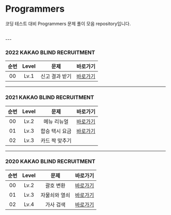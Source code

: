 # Programmers
코딩 테스트 대비 Programmers 문제 풀이 모음 repository입니다.

<br>
---

### 2022 KAKAO BLIND RECRUITMENT
| 순번 | Level | 문제                | 바로가기 |
| :--: | :-----: | :-----------------: | :-------:|
| 00 | Lv.1 | 신고 결과 받기 |[바로가기](%EC%8B%A0%EA%B3%A0%EA%B2%B0%EA%B3%BC%EB%B0%9B%EA%B8%B0.py)|
---

### 2021 KAKAO BLIND RECRUITMENT
| 순번 | Level | 문제                | 바로가기 |
| :--: | :-----: | :-----------------: | :-------:|
| 00 | Lv.2 | 메뉴 리뉴얼 |[바로가기](%EB%A9%94%EB%89%B4%EB%A6%AC%EB%89%B4%EC%96%BC.py)|
| 01 | Lv.3 | 합승 택시 요금 | [바로가기](%ED%95%A9%EC%8A%B9%ED%83%9D%EC%8B%9C%EC%9A%94%EA%B8%88.py)
| 02 | Lv.3 | 카드 짝 맞추기 |     |
---

### 2020 KAKAO BLIND RECRUITMENT
| 순번 | Level  | 문제                | 바로가기 |
| :--: | :-----: | :-----------------: | :-------:|
| 00 | Lv.2 | 괄호 변환 | [바로가기](%EA%B0%80%EC%82%AC%EA%B2%80%EC%83%89.py)|
| 01 | Lv.3 | 자물쇠와 열쇠 | [바로가기](%EC%9E%90%EB%AC%BC%EC%87%A0%EC%99%80%EC%97%B4%EC%87%A0.py)
| 02 | Lv.4 | 가사 검색 | [바로가기](%EA%B0%80%EC%82%AC%EA%B2%80%EC%83%89.py)
